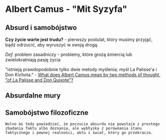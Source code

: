 # Albert Camus - "Mit Syzyfa"

## Absurd i samobójstwo

**Czy życie warte jest trudu?** - pierwszy postulat, który musimy przyjąć, bądź odrzucić, aby wyruszyć w swoją drogą.

*Def.* problem zasadniczy - problemy, które grożą śmiercią lub zwielokratniają pasję życia

"istnieją prawdopodobnie tylko dwie metody myślenia; myśl La Palisse'a i Don Kichota." - [What does Albert Camus mean by two methods of thought, "of La Palisse and Don Quixote"?](https://philosophy.stackexchange.com/questions/85955/what-does-albert-camus-mean-by-two-methods-of-thought-of-la-palisse-and-don-qu)
  
## Absurdalne mury

## Samobójstwo filozoficzne

```ad-quote
Wolno mi tedy powiedzieć, że poczucie absurdu nie powstaje z prostego zbadania faktu albo doznania, ale wybłyska z porównania stanu faktycznego i pewnej realności, aktu i świat, który go przekracza. 
```